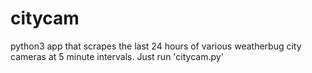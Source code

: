 # citycam
python3 app that scrapes the last 24 hours of various weatherbug city cameras at 5 minute intervals. Just run 'citycam.py'
